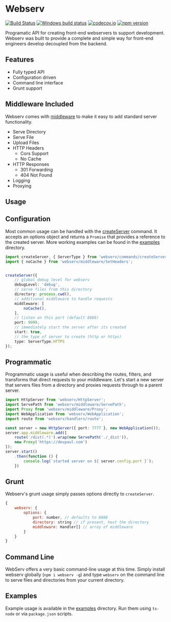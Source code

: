 # Webserv

[![Build Status](https://travis-ci.org/devpaul/webserv.svg?branch=master)](https://travis-ci.org/devpaul/webserv)
[![Windows build status](https://ci.appveyor.com/api/projects/status/pwxbf43ctu05uxn8?svg=true)](https://ci.appveyor.com/project/devpaul/webserv)
[![codecov.io](https://codecov.io/github/devpaul/webserv/coverage.svg?branch=master)](https://codecov.io/github/devpaul/webserv?branch=master)
[![npm version](https://badge.fury.io/js/webserv.svg)](https://badge.fury.io/js/webserv)

Programatic API for creating front-end webservers to support development. Webserv was built to provide a complete
	and simple way for front-end engineers develop decoupled from the backend.
	
## Features

* Fully typed API
* Configuration driven
* Command line interface
* Grunt support

## Middleware Included

Webserv comes with [middleware](https://github.com/devpaul/webserv/tree/master/src/middleware) to make it easy to add standard server functionality. 

* Serve Directory
* Serve File
* Upload Files
* HTTP Headers
	* Cors Support
	* No Cache
* HTTP Responses
	* 301 Forwarding
	* 404 Not Found
* Logging
* Proxying

## Usage

## Configuration

Most common usage can be handled with the [createServer]() command. It accepts an options object and returns a `Promise`
that provides a reference to the created server. More working examples can be found in the 
[examples](https://github.com/devpaul/webserv/tree/master/examples) directory.

```typescript
import createServer, { ServerType } from 'webserv/commands/createServer';
import { noCache } from 'webserv/middleware/SetHeaders';


createServer({
	// global debug level for webserv
	debugLevel: 'debug',
	// serve files from this directory
	directory: process.cwd(),
	// additional middleware to handle requests
	middleware: [ 
   		noCache(),
	],
	// listen on this port (default 8888)
	port: 9999,
	// immediately start the server after its created
	start: true,
	// the type of server to create (http or https)
	type: ServerType.HTTPS
});
```

## Programmatic

Programmatic usage is useful when describing the routes, filters, and transforms that direct requests to your 
middleware. Let's start a new server that servers files from a directory and proxies requests through to a parent 
server.

```typescript
import HttpServer from 'webserv/HttpServer';
import ServePath from 'webserv/middleware/ServePath';
import Proxy from 'webserv/middleware/Proxy';
import WebApplication from 'webserv/WebApplication';
import route from 'webserv/handlers/route';

const server = new HttpServer({ port: 7777 }, new WebApplication());
server.app.middleware.add([
	route('/dist(.*)').wrap(new ServePath('./_dist')),
	new Proxy('https://devpaul.com')
]);
server.start()
	.then(function () {
		console.log(`started server on ${ server.config.port }`);
	})
```

## Grunt

Webserv's grunt usage simply passes options directly to `createServer`.

```javascript
{
	webserv: {
		options: {
			port: number, // defaults to 8888
			directory: string // if present, host the directory
			middleware: Handler[] // array of middleware
		}
	}
}
```

## Command Line

WebServ offers a very basic command-line usage at this time. Simply install webserv globally (`npm i webserv -g`)
and type `webserv` on the command line to serve files and directories from your current directory.

## Examples

Example usage is available in the [examples](https://github.com/devpaul/webserv/tree/master/examples) directory. Run 
them using `ts-node` or via `package.json` scripts.
